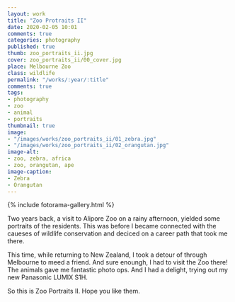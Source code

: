 ```yaml
---
layout: work
title: "Zoo Protraits II"
date: 2020-02-05 10:01
comments: true
categories: photography
published: true
thumb: zoo_portraits_ii.jpg
cover: zoo_portraits_ii/00_cover.jpg
place: Melbourne Zoo
class: wildlife
permalink: "/works/:year/:title"
comments: true
tags:
- photography
- zoo
- animal
- portraits
thumbnail: true
image:
- "/images/works/zoo_portraits_ii/01_zebra.jpg"
- "/images/works/zoo_portraits_ii/02_orangutan.jpg"
image-alt:
- zoo, zebra, africa
- zoo, orangutan, ape
image-caption:
- Zebra
- Orangutan
---
```


<p>
  {% include fotorama-gallery.html %}
</p>

Two years back, a visit to Alipore Zoo on a rainy afternoon, yielded some portraits of the residents. This was before I became connected with the caueses of wildlife conservation and deciced on a career path that took me there.

This time, while returning to New Zealand, I took a detour of through Melbourne to meed a friend. And sure enoungh, I had to visit the Zoo there! The animals gave me fantastic photo ops. And I had a delight, trying out my new Panasonic LUMIX S1H.

So this is Zoo Portraits II. Hope you like them.